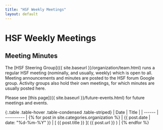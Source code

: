 ```yaml
---
title: "HSF Weekly Meetings"
layout: default
---
```


# HSF Weekly Meetings

## Meeting Minutes

The [HSF Steering Group]({{ site.baseurl }}/organization/team.html) runs a regular HSF meeting (nominally, and usually, weekly) which is open to all.
Meeting announcements and minutes are posted to the HSF forum Google group.
Activity groups also hold their own meetings, for which minutes are usually posted here.

Please see [this page]({{ site.baseurl }}/future-events.html) for future meetings and events.

{:.table .table-hover .table-condensed .table-striped}
| Date   | Title      |
| ------ | ---------- |
{% for post in site.categories.organization %} | {{ post.date | date: "%d-%m-%Y" }} | [ {{ post.title }} ]( {{ post.url }} ) |
{% endfor %}
